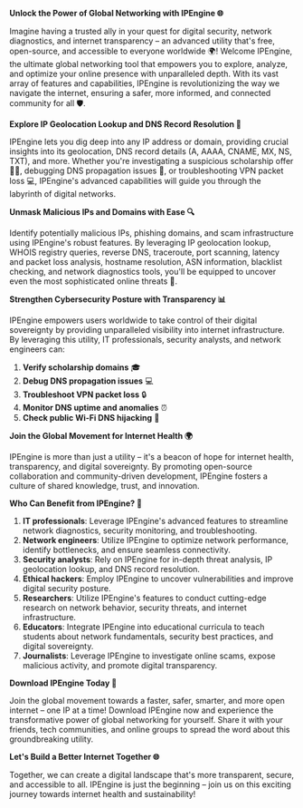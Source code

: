 **Unlock the Power of Global Networking with IPEngine 🌐**

Imagine having a trusted ally in your quest for digital security, network diagnostics, and internet transparency – an advanced utility that's free, open-source, and accessible to everyone worldwide 🌍! Welcome IPEngine, the ultimate global networking tool that empowers you to explore, analyze, and optimize your online presence with unparalleled depth. With its vast array of features and capabilities, IPEngine is revolutionizing the way we navigate the internet, ensuring a safer, more informed, and connected community for all 🛡️.

**Explore IP Geolocation Lookup and DNS Record Resolution 📡**

IPEngine lets you dig deep into any IP address or domain, providing crucial insights into its geolocation, DNS record details (A, AAAA, CNAME, MX, NS, TXT), and more. Whether you're investigating a suspicious scholarship offer 👨‍🎓, debugging DNS propagation issues 🤔, or troubleshooting VPN packet loss 💻, IPEngine's advanced capabilities will guide you through the labyrinth of digital networks.

**Unmask Malicious IPs and Domains with Ease 🔍**

Identify potentially malicious IPs, phishing domains, and scam infrastructure using IPEngine's robust features. By leveraging IP geolocation lookup, WHOIS registry queries, reverse DNS, traceroute, port scanning, latency and packet loss analysis, hostname resolution, ASN information, blacklist checking, and network diagnostics tools, you'll be equipped to uncover even the most sophisticated online threats 🔐.

**Strengthen Cybersecurity Posture with Transparency 📊**

IPEngine empowers users worldwide to take control of their digital sovereignty by providing unparalleled visibility into internet infrastructure. By leveraging this utility, IT professionals, security analysts, and network engineers can:

1. **Verify scholarship domains** 🎓
2. **Debug DNS propagation issues** 💻
3. **Troubleshoot VPN packet loss** 🔒
4. **Monitor DNS uptime and anomalies** ⏰
5. **Check public Wi-Fi DNS hijacking** 🚨

**Join the Global Movement for Internet Health 🌍**

IPEngine is more than just a utility – it's a beacon of hope for internet health, transparency, and digital sovereignty. By promoting open-source collaboration and community-driven development, IPEngine fosters a culture of shared knowledge, trust, and innovation.

**Who Can Benefit from IPEngine? 🤝**

1. **IT professionals**: Leverage IPEngine's advanced features to streamline network diagnostics, security monitoring, and troubleshooting.
2. **Network engineers**: Utilize IPEngine to optimize network performance, identify bottlenecks, and ensure seamless connectivity.
3. **Security analysts**: Rely on IPEngine for in-depth threat analysis, IP geolocation lookup, and DNS record resolution.
4. **Ethical hackers**: Employ IPEngine to uncover vulnerabilities and improve digital security posture.
5. **Researchers**: Utilize IPEngine's features to conduct cutting-edge research on network behavior, security threats, and internet infrastructure.
6. **Educators**: Integrate IPEngine into educational curricula to teach students about network fundamentals, security best practices, and digital sovereignty.
7. **Journalists**: Leverage IPEngine to investigate online scams, expose malicious activity, and promote digital transparency.

**Download IPEngine Today 🚀**

Join the global movement towards a faster, safer, smarter, and more open internet – one IP at a time! Download IPEngine now and experience the transformative power of global networking for yourself. Share it with your friends, tech communities, and online groups to spread the word about this groundbreaking utility.

**Let's Build a Better Internet Together 🌐**

Together, we can create a digital landscape that's more transparent, secure, and accessible to all. IPEngine is just the beginning – join us on this exciting journey towards internet health and sustainability!